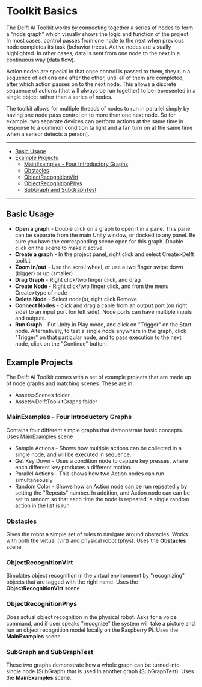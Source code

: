 # Toolkit Basics

The Delft AI Toolkit works by connecting together a series of nodes to form a "node graph" which visually shows the logic and function of the project. In most cases, control passes from one node to the next when previous node completes its task (behavior trees). Active nodes are visually highlighted. In other cases, data is sent from one node to the next in a continuous way (data flow).

Action nodes are special in that once control is passed to them, they run a sequence of actions one after the other, until all of them are completed, after which action passes on to the next node. This allows a discrete sequence of actions (that will always be run together) to be represented in a single object rather than a series of nodes.

The toolkit allows for multiple threads of nodes to run in parallel simply by having one node pass control on to more than one next node. So for example, two separate devices can perform actions at the same time in response to a common condition (a light and a fan turn on at the same time when a sensor detects a person).
_______________
<!-- TOC START min:2 max:3 link:true asterisk:false update:true -->
- [Basic Usage](#basic-usage)
- [Example Projects](#example-projects)
  - [MainExamples - Four Introductory Graphs](#mainexamples---four-introductory-graphs)
  - [Obstacles](#obstacles)
  - [ObjectRecognitionVirt](#objectrecognitionvirt)
  - [ObjectRecognitionPhys](#objectrecognitionphys)
  - [SubGraph and SubGraphTest](#subgraph-and-subgraphtest)
<!-- TOC END -->
_______________

## Basic Usage

* **Open a graph** - Double click on a graph to open it in a pane. This pane can be separate from the main Unity window, or docked to any panel. Be sure you have the corresponding scene open for this graph. Double click on the scene to make it active.
* **Create a graph** - In the project panel, right click and select Create>Delft toolkit
* **Zoom in/out** - Use the scroll wheel, or use a two finger swipe down (bigger) or up (smaller)
* **Drag Graph** - Right click/two finger click, and drag
* **Create Node** - Right click/two finger click, and from the menu Create>type of node
* **Delete Node** - Select node(s), right click Remove
* **Connect Nodes** - click and drag a cable from an output port (on right side) to an input port (on left side). Node ports can have multiple inputs and outputs.
* **Run Graph** - Put Unity in Play mode, and click on "Trigger" on the Start node. Alternatively, to test a single node anywhere in the graph, click "Trigger" on that particular node, and to pass execution to the next node, click on the "Continue" button.

## Example Projects
The Delft AI Toolkit comes with a set of example projects that are made up of node graphs and matching scenes. These are in:
* Assets>Scenes folder
* Assets>DelftToolkitGraphs folder

### MainExamples - Four Introductory Graphs
Contains four different simple graphs that demonstrate basic concepts. Uses MainExamples scene
  * Sample Actions - Shows how multiple actions can be collected in a single node, and will be executed in sequence.
  * Get Key Down - Uses a condition node to capture key presses, where each different key produces a different motion.
  * Parallel Actions - This shows how two Action nodes can run simultaneously
  * Random Color - Shows how an Action node can be run repeatedly by setting the "Repeats" number. In addition, and Action node can can be set to random so that each time the node is repeated, a single random action in the list is run

### Obstacles
Gives the robot a simple set of rules to navigate around obstacles. Works with both the virtual (virt) and physical robot (phys). Uses the **Obstacles** scene
### ObjectRecognitionVirt
Simulates object recognition in the virtual environment by "recognizing" objects that are tagged with the right name. Uses the **ObjectRecognitionVirt** scene.
### ObjectRecognitionPhys
Does actual object recognition in the physical robot. Asks for a voice command, and if user speaks "recognize" the system will take a picture and run an object recognition model locally on the Raspberry Pi. Uses the **MainExamples** scene.
### SubGraph and SubGraphTest
These two graphs demonstrate how a whole graph can be turned into single node (SubGraph) that is used in another graph (SubGraphTest). Uses the **MainExamples** scene.
